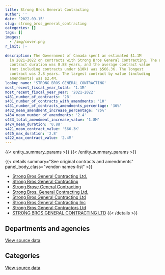 ```yaml
---
title: Strong Bros General Contracting
author: ''
date: '2022-09-15'
slug: strong_bros_general_contracting
categories: []
tags: []
images:
  - /img/cover.png
r_init: |-
  
description: The Government of Canada spent an estimated $1.1M
  in 2021-2022 on contracts with Strong Bros General Contracting. The average
  contract duration was 0.88 years, and the average contract value
  (not including contracts under $10k) was $566.3K. The longest
  contract was 2.8 years. The largest contract by value (including
  amendments) was $2.4M.
lookup_name: 'STRONG BROS GENERAL CONTRACTING'
most_recent_fiscal_year_total: '1.1M'
most_recent_fiscal_year_year: '2021-2022'
s431_number_of_contracts: '28'
s431_number_of_contracts_with_amendments: '10'
s431_number_of_contracts_amendments_percentage: '36%'
s432_mean_amendment_increase_percentage: '75%'
s434_mean_number_of_amendments: '2.4'
s433_total_amendment_increase_value: '1.8M'
s424_mean_duration: '0.88'
s421_mean_contract_value: '566.3K'
s425_max_duration: '2.8'
s422_max_contract_value: '2.4M'
---
```


<script src="/rmarkdown-libs/htmlwidgets/htmlwidgets.js"></script>
<link href="/rmarkdown-libs/datatables-css/datatables-crosstalk.css" rel="stylesheet" />
<script src="/rmarkdown-libs/datatables-binding/datatables.js"></script>
<script src="/rmarkdown-libs/jquery/jquery-3.6.0.min.js"></script>
<link href="/rmarkdown-libs/dt-core-bootstrap/css/dataTables.bootstrap.min.css" rel="stylesheet" />
<link href="/rmarkdown-libs/dt-core-bootstrap/css/dataTables.bootstrap.extra.css" rel="stylesheet" />
<script src="/rmarkdown-libs/dt-core-bootstrap/js/jquery.dataTables.min.js"></script>
<script src="/rmarkdown-libs/dt-core-bootstrap/js/dataTables.bootstrap.min.js"></script>
<link href="/rmarkdown-libs/crosstalk/css/crosstalk.min.css" rel="stylesheet" />
<script src="/rmarkdown-libs/crosstalk/js/crosstalk.min.js"></script>
<script src="/rmarkdown-libs/htmlwidgets/htmlwidgets.js"></script>
<link href="/rmarkdown-libs/datatables-css/datatables-crosstalk.css" rel="stylesheet" />
<script src="/rmarkdown-libs/datatables-binding/datatables.js"></script>
<script src="/rmarkdown-libs/jquery/jquery-3.6.0.min.js"></script>
<link href="/rmarkdown-libs/dt-core-bootstrap/css/dataTables.bootstrap.min.css" rel="stylesheet" />
<link href="/rmarkdown-libs/dt-core-bootstrap/css/dataTables.bootstrap.extra.css" rel="stylesheet" />
<script src="/rmarkdown-libs/dt-core-bootstrap/js/jquery.dataTables.min.js"></script>
<script src="/rmarkdown-libs/dt-core-bootstrap/js/dataTables.bootstrap.min.js"></script>
<link href="/rmarkdown-libs/crosstalk/css/crosstalk.min.css" rel="stylesheet" />
<script src="/rmarkdown-libs/crosstalk/js/crosstalk.min.js"></script>

{{< entity_summary_params >}}
{{< /entity_summary_params >}}

{{< details summary="See original contracts and amendments" panel_body_class="vendor-names-list" >}}
- [Strong Bros General Contracting Ltd.](https://search.open.canada.ca/en/ct/?sort=contract_value_f%20desc&page=1&search_text=%22Strong%20Bros%20General%20Contracting%20Ltd.%22)
- [Strong Bros General Contracting](https://search.open.canada.ca/en/ct/?sort=contract_value_f%20desc&page=1&search_text=%22Strong%20Bros%20General%20Contracting%22)
- [Strong Brose General Contracting](https://search.open.canada.ca/en/ct/?sort=contract_value_f%20desc&page=1&search_text=%22Strong%20Brose%20General%20Contracting%22)
- [Strong Bros. General Contracting Ltd.](https://search.open.canada.ca/en/ct/?sort=contract_value_f%20desc&page=1&search_text=%22Strong%20Bros.%20General%20Contracting%20Ltd.%22)
- [Strong Bros General Contracting Ltd](https://search.open.canada.ca/en/ct/?sort=contract_value_f%20desc&page=1&search_text=%22Strong%20Bros%20General%20Contracting%20Ltd%22)
- [Strong Bros General Contracting Inc](https://search.open.canada.ca/en/ct/?sort=contract_value_f%20desc&page=1&search_text=%22Strong%20Bros%20General%20Contracting%20Inc%22)
- [Strong Bros General Contractors Ltd](https://search.open.canada.ca/en/ct/?sort=contract_value_f%20desc&page=1&search_text=%22Strong%20Bros%20General%20Contractors%20Ltd%22)
- [STRONG BROS GENERAL CONTRACTING LTD](https://search.open.canada.ca/en/ct/?sort=contract_value_f%20desc&page=1&search_text=%22STRONG%20BROS%20GENERAL%20CONTRACTING%20LTD%22)
{{< /details >}}

## Departments and agencies

<div id="htmlwidget-1" style="width:100%;height:auto;" class="datatables html-widget"></div>
<script type="application/json" data-for="htmlwidget-1">{"x":{"style":"bootstrap","filter":"none","vertical":false,"data":[["<a href=\"/departments/dnd-mdn/\">National Defence<\/a>"],[4601255.19],[3713786.32],[3722891.6],[1129467.36]],"container":"<table class=\"table table-striped table-hover row-border order-column display\">\n  <thead>\n    <tr>\n      <th>Department<\/th>\n      <th>2018-2019<\/th>\n      <th>2019-2020<\/th>\n      <th>2020-2021<\/th>\n      <th>2021-2022<\/th>\n    <\/tr>\n  <\/thead>\n<\/table>","options":{"order":[[4,"desc"]],"pageLength":10,"autoWidth":true,"columnDefs":[{"targets":1,"render":"function(data, type, row, meta) {\n    return type !== 'display' ? data : DTWidget.formatCurrency(data, \"$\", 2, 3, \",\", \".\", true, null);\n  }"},{"targets":2,"render":"function(data, type, row, meta) {\n    return type !== 'display' ? data : DTWidget.formatCurrency(data, \"$\", 2, 3, \",\", \".\", true, null);\n  }"},{"targets":3,"render":"function(data, type, row, meta) {\n    return type !== 'display' ? data : DTWidget.formatCurrency(data, \"$\", 2, 3, \",\", \".\", true, null);\n  }"},{"targets":4,"render":"function(data, type, row, meta) {\n    return type !== 'display' ? data : DTWidget.formatCurrency(data, \"$\", 2, 3, \",\", \".\", true, null);\n  }"},{"width":"16%","targets":[1,2,3,4]},{"className":"dt-right","targets":[1,2,3,4]}],"orderClasses":false}},"evals":["options.columnDefs.0.render","options.columnDefs.1.render","options.columnDefs.2.render","options.columnDefs.3.render"],"jsHooks":[]}</script>
<p class="text-right">
<a href="https://github.com/GoC-Spending/contracts-data/tree/main/data/out/vendors/strong_bros_general_contracting/summary_by_fiscal_year_by_department.csv" class="source-data-link btn btn-link">View source data</a>
</p>

## Categories

<div id="htmlwidget-2" style="width:100%;height:auto;" class="datatables html-widget"></div>
<script type="application/json" data-for="htmlwidget-2">{"x":{"style":"bootstrap","filter":"none","vertical":false,"data":[["<a href=\"/categories/facilities_and_construction/\">Facilities and construction<\/a>","<a href=\"/categories/industrial_products_and_services/\">Industrial products and services<\/a>"],[4132811.09,468444.1],[3713786.32,null],[3722891.6,null],[1129467.36,null]],"container":"<table class=\"table table-striped table-hover row-border order-column display\">\n  <thead>\n    <tr>\n      <th>Category<\/th>\n      <th>2018-2019<\/th>\n      <th>2019-2020<\/th>\n      <th>2020-2021<\/th>\n      <th>2021-2022<\/th>\n    <\/tr>\n  <\/thead>\n<\/table>","options":{"order":[[4,"desc"]],"dom":"t","pageLength":30,"autoWidth":true,"columnDefs":[{"targets":1,"render":"function(data, type, row, meta) {\n    return type !== 'display' ? data : DTWidget.formatCurrency(data, \"$\", 2, 3, \",\", \".\", true, null);\n  }"},{"targets":2,"render":"function(data, type, row, meta) {\n    return type !== 'display' ? data : DTWidget.formatCurrency(data, \"$\", 2, 3, \",\", \".\", true, null);\n  }"},{"targets":3,"render":"function(data, type, row, meta) {\n    return type !== 'display' ? data : DTWidget.formatCurrency(data, \"$\", 2, 3, \",\", \".\", true, null);\n  }"},{"targets":4,"render":"function(data, type, row, meta) {\n    return type !== 'display' ? data : DTWidget.formatCurrency(data, \"$\", 2, 3, \",\", \".\", true, null);\n  }"},{"width":"16%","targets":[1,2,3,4]},{"className":"dt-right","targets":[1,2,3,4]}],"orderClasses":false,"lengthMenu":[10,25,30,50,100]}},"evals":["options.columnDefs.0.render","options.columnDefs.1.render","options.columnDefs.2.render","options.columnDefs.3.render"],"jsHooks":[]}</script>
<p class="text-right">
<a href="https://github.com/GoC-Spending/contracts-data/tree/main/data/out/vendors/strong_bros_general_contracting/summary_by_fiscal_year_by_category.csv" class="source-data-link btn btn-link">View source data</a>
</p>
